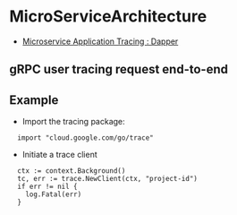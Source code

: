 # MicroServiceArchitecture

- [Microservice Application Tracing : Dapper](https://storage.googleapis.com/pub-tools-public-publication-data/pdf/36356.pdf)



## gRPC user tracing request end-to-end


## Example 

- Import the tracing package: 
```
  import "cloud.google.com/go/trace"
```

- Initiate a trace client
```
  ctx := context.Background()
  tc, err := trace.NewClient(ctx, "project-id")
  if err != nil {
	log.Fatal(err)
  }
```
